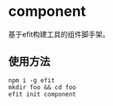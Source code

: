 # component

基于efit构建工具的组件脚手架。

## 使用方法

```
npm i -g efit
mkdir foo && cd foo
efit init component
```
